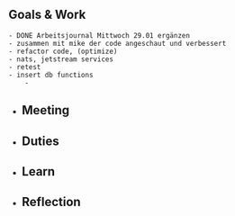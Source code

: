 ## Goals & Work
	- DONE Arbeitsjournal Mittwoch 29.01 ergänzen
	- zusammen mit mike der code angeschaut und verbessert
	- refactor code, (optimize)
	- nats, jetstream services
	- retest
	- insert db functions
		-
- ## Meeting
- ## Duties
- ## Learn
- ## Reflection
